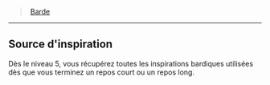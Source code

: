 ﻿---
!ClassFeatureItem
Id: bard_hd.md#source-dinspiration
ParentLink: bard_hd.md#barde
Name: Source d'inspiration
ParentName: Barde
NameLevel: 2
Attributes:
  Name: Source d'inspiration
  Markdown: >+
    ## <!--Name-->Source d'inspiration<!--/Name-->


    Dès le niveau 5, vous récupérez toutes les inspirations bardiques utilisées dès que vous terminez un repos court ou un repos long.

  Description: >+
    Dès le niveau 5, vous récupérez toutes les inspirations bardiques utilisées dès que vous terminez un repos court ou un repos long.

AttributesDictionary: >+
  Name: Source d'inspiration

  Markdown: >+

    ## <!--Name-->Source d'inspiration<!--/Name-->





    Dès le niveau 5, vous récupérez toutes les inspirations bardiques utilisées dès que vous terminez un repos court ou un repos long.



  Description: >+

    Dès le niveau 5, vous récupérez toutes les inspirations bardiques utilisées dès que vous terminez un repos court ou un repos long.



Description: >+
  Dès le niveau 5, vous récupérez toutes les inspirations bardiques utilisées dès que vous terminez un repos court ou un repos long.

---
> [Barde](hd_bard.md)

---

## Source d'inspiration

Dès le niveau 5, vous récupérez toutes les inspirations bardiques utilisées dès que vous terminez un repos court ou un repos long.

